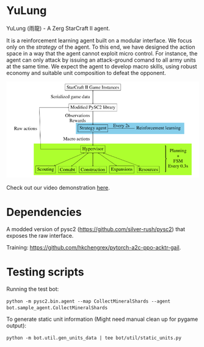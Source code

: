 # YuLung
YuLung (雨龍) - A Zerg StarCraft II agent.

It is a reinforcement learning agent built on a modular interface. 
We focus only on the *strategy* of the agent. To this end, we have designed
the action space in a way that the agent cannot exploit micro control.
For instance, the agent can only attack by issuing an attack-ground comand
to all army units at the same time.
We expect the agent to develop macro skills, using robust economy and 
suitable unit composition to defeat the opponent. 

![](struct.png)

Check out our video demonstration [here](https://www.youtube.com/playlist?list=PL6mPv2H5ySBphXeYMmoz1xdw6g1fZhX1N).

# Dependencies
A modded version of pysc2 (https://github.com/silver-rush/pysc2) that
exposes the raw interface.

Training: https://github.com/hkchengrex/pytorch-a2c-ppo-acktr-gail.

# Testing scripts

Running the test bot: 

`python -m pysc2.bin.agent --map CollectMineralShards --agent bot.sample_agent.CollectMineralShards`

To generate static unit information (Might need manual clean up for pygame output):

`python -m bot.util.gen_units_data | tee bot/util/static_units.py`
